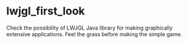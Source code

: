 # lwjgl_first_look

Check the possibility of LWJGL Java library for making graphically extensive applications.
Feel the grass before making the simple game.
